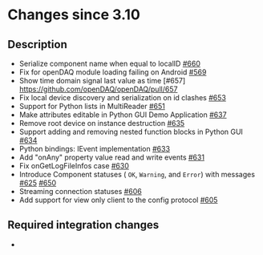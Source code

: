 # Changes since 3.10

## Description
- Serialize component name when equal to localID [#660](https://github.com/openDAQ/openDAQ/pull/660)
- Fix for openDAQ module loading failing on Android [#569](https://github.com/openDAQ/openDAQ/pull/659)
- Show time domain signal last value as time [#657] https://github.com/openDAQ/openDAQ/pull/657
- Fix local device discovery and serialization on id clashes [#653](https://github.com/openDAQ/openDAQ/pull/653)
- Support for Python lists in MultiReader  [#651](https://github.com/openDAQ/openDAQ/pull/651)
- Make attributes editable in Python GUI Demo Application [#637](https://github.com/openDAQ/openDAQ/pull/637) 
- Remove root device on instance destruction [#635](https://github.com/openDAQ/openDAQ/pull/635)
- Support adding and removing nested function blocks in Python GUI [#634](https://github.com/openDAQ/openDAQ/pull/634)
- Python bindings: IEvent implementation [#633](https://github.com/openDAQ/openDAQ/pull/633)
- Add "onAny" property value read and write events [#631](https://github.com/openDAQ/openDAQ/pull/631)
- Fix onGetLogFileInfos case [#630](https://github.com/openDAQ/openDAQ/pull/630)
- Introduce Component statuses ( `OK`, `Warning`, and `Error`) with messages [#625](https://github.com/openDAQ/openDAQ/pull/625) [#650](https://github.com/openDAQ/openDAQ/pull/650)
- Streaming connection statuses [#606](https://github.com/openDAQ/openDAQ/pull/606)
- Add support for view only client to the config protocol [#605](https://github.com/openDAQ/openDAQ/pull/605)

## Required integration changes
-  